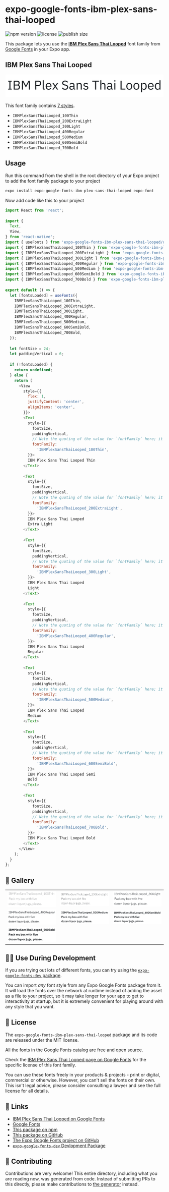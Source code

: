 # expo-google-fonts-ibm-plex-sans-thai-looped

![npm version](https://flat.badgen.net/npm/v/expo-google-fonts-ibm-plex-sans-thai-looped)
![license](https://flat.badgen.net/github/license/expo/google-fonts)
![publish size](https://flat.badgen.net/packagephobia/install/expo-google-fonts-ibm-plex-sans-thai-looped)

This package lets you use the [**IBM Plex Sans Thai Looped**](https://fonts.google.com/specimen/IBM+Plex+Sans+Thai+Looped) font family from [Google Fonts](https://fonts.google.com/) in your Expo app.

## IBM Plex Sans Thai Looped

![IBM Plex Sans Thai Looped](./font-family.png)

This font family contains [7 styles](#-gallery).

- `IBMPlexSansThaiLooped_100Thin`
- `IBMPlexSansThaiLooped_200ExtraLight`
- `IBMPlexSansThaiLooped_300Light`
- `IBMPlexSansThaiLooped_400Regular`
- `IBMPlexSansThaiLooped_500Medium`
- `IBMPlexSansThaiLooped_600SemiBold`
- `IBMPlexSansThaiLooped_700Bold`

## Usage

Run this command from the shell in the root directory of your Expo project to add the font family package to your project
```sh
expo install expo-google-fonts-ibm-plex-sans-thai-looped expo-font
```

Now add code like this to your project
```js
import React from 'react';

import {
  Text,
  View,
} from 'react-native';
import { useFonts } from 'expo-google-fonts-ibm-plex-sans-thai-looped/useFonts';
import { IBMPlexSansThaiLooped_100Thin } from 'expo-google-fonts-ibm-plex-sans-thai-looped/100Thin';
import { IBMPlexSansThaiLooped_200ExtraLight } from 'expo-google-fonts-ibm-plex-sans-thai-looped/200ExtraLight';
import { IBMPlexSansThaiLooped_300Light } from 'expo-google-fonts-ibm-plex-sans-thai-looped/300Light';
import { IBMPlexSansThaiLooped_400Regular } from 'expo-google-fonts-ibm-plex-sans-thai-looped/400Regular';
import { IBMPlexSansThaiLooped_500Medium } from 'expo-google-fonts-ibm-plex-sans-thai-looped/500Medium';
import { IBMPlexSansThaiLooped_600SemiBold } from 'expo-google-fonts-ibm-plex-sans-thai-looped/600SemiBold';
import { IBMPlexSansThaiLooped_700Bold } from 'expo-google-fonts-ibm-plex-sans-thai-looped/700Bold';

export default () => {
  let [fontsLoaded] = useFonts({
    IBMPlexSansThaiLooped_100Thin,
    IBMPlexSansThaiLooped_200ExtraLight,
    IBMPlexSansThaiLooped_300Light,
    IBMPlexSansThaiLooped_400Regular,
    IBMPlexSansThaiLooped_500Medium,
    IBMPlexSansThaiLooped_600SemiBold,
    IBMPlexSansThaiLooped_700Bold,
  });

  let fontSize = 24;
  let paddingVertical = 6;

  if (!fontsLoaded) {
    return undefined;
  } else {
    return (
      <View
        style={{
          flex: 1,
          justifyContent: 'center',
          alignItems: 'center',
        }}>
        <Text
          style={{
            fontSize,
            paddingVertical,
            // Note the quoting of the value for `fontFamily` here; it expects a string!
            fontFamily:
              'IBMPlexSansThaiLooped_100Thin',
          }}>
          IBM Plex Sans Thai Looped Thin
        </Text>

        <Text
          style={{
            fontSize,
            paddingVertical,
            // Note the quoting of the value for `fontFamily` here; it expects a string!
            fontFamily:
              'IBMPlexSansThaiLooped_200ExtraLight',
          }}>
          IBM Plex Sans Thai Looped
          Extra Light
        </Text>

        <Text
          style={{
            fontSize,
            paddingVertical,
            // Note the quoting of the value for `fontFamily` here; it expects a string!
            fontFamily:
              'IBMPlexSansThaiLooped_300Light',
          }}>
          IBM Plex Sans Thai Looped
          Light
        </Text>

        <Text
          style={{
            fontSize,
            paddingVertical,
            // Note the quoting of the value for `fontFamily` here; it expects a string!
            fontFamily:
              'IBMPlexSansThaiLooped_400Regular',
          }}>
          IBM Plex Sans Thai Looped
          Regular
        </Text>

        <Text
          style={{
            fontSize,
            paddingVertical,
            // Note the quoting of the value for `fontFamily` here; it expects a string!
            fontFamily:
              'IBMPlexSansThaiLooped_500Medium',
          }}>
          IBM Plex Sans Thai Looped
          Medium
        </Text>

        <Text
          style={{
            fontSize,
            paddingVertical,
            // Note the quoting of the value for `fontFamily` here; it expects a string!
            fontFamily:
              'IBMPlexSansThaiLooped_600SemiBold',
          }}>
          IBM Plex Sans Thai Looped Semi
          Bold
        </Text>

        <Text
          style={{
            fontSize,
            paddingVertical,
            // Note the quoting of the value for `fontFamily` here; it expects a string!
            fontFamily:
              'IBMPlexSansThaiLooped_700Bold',
          }}>
          IBM Plex Sans Thai Looped Bold
        </Text>
      </View>
    );
  }
};

```

## 🔡 Gallery


||||
|-|-|-|
|![IBMPlexSansThaiLooped_100Thin](.//100Thin/IBMPlexSansThaiLooped_100Thin.ttf.png)|![IBMPlexSansThaiLooped_200ExtraLight](.//200ExtraLight/IBMPlexSansThaiLooped_200ExtraLight.ttf.png)|![IBMPlexSansThaiLooped_300Light](.//300Light/IBMPlexSansThaiLooped_300Light.ttf.png)||
|![IBMPlexSansThaiLooped_400Regular](.//400Regular/IBMPlexSansThaiLooped_400Regular.ttf.png)|![IBMPlexSansThaiLooped_500Medium](.//500Medium/IBMPlexSansThaiLooped_500Medium.ttf.png)|![IBMPlexSansThaiLooped_600SemiBold](.//600SemiBold/IBMPlexSansThaiLooped_600SemiBold.ttf.png)||
|![IBMPlexSansThaiLooped_700Bold](.//700Bold/IBMPlexSansThaiLooped_700Bold.ttf.png)||||


## 👩‍💻 Use During Development

If you are trying out lots of different fonts, you can try using the [`expo-google-fonts-dev` package](https://github.com/freeboub/google-fonts/tree/master/font-packages/dev#readme).

You can import *any* font style from any Expo Google Fonts package from it. It will load the fonts
over the network at runtime instead of adding the asset as a file to your project, so it may take longer
for your app to get to interactivity at startup, but it is extremely convenient
for playing around with any style that you want.

## 📖 License

The `expo-google-fonts-ibm-plex-sans-thai-looped` package and its code are released under the MIT license.

All the fonts in the Google Fonts catalog are free and open source.

Check the [IBM Plex Sans Thai Looped page on Google Fonts](https://fonts.google.com/specimen/IBM+Plex+Sans+Thai+Looped) for the specific license of this font family.

You can use these fonts freely in your products & projects - print or digital, commercial or otherwise. However, you can't sell the fonts on their own. This isn't legal advice, please consider consulting a lawyer and see the full license for all details.

## 🔗 Links

- [IBM Plex Sans Thai Looped on Google Fonts](https://fonts.google.com/specimen/IBM+Plex+Sans+Thai+Looped)
- [Google Fonts](https://fonts.google.com/)
- [This package on npm](https://www.npmjs.com/package/expo-google-fonts-ibm-plex-sans-thai-looped)
- [This package on GitHub](https://github.com/freeboub/google-fonts/tree/master/font-packages/ibm-plex-sans-thai-looped)
- [The Expo Google Fonts project on GitHub](https://github.com/freeboub/google-fonts)
- [`expo-google-fonts-dev` Devlopment Package](https://github.com/freeboub/google-fonts/tree/master/font-packages/dev)

## 🤝 Contributing

Contributions are very welcome! This entire directory, including what you are reading now, was generated from code. Instead of submitting PRs to this directly, please make contributions to [the generator](https://github.com/freeboub/google-fonts/tree/master/packages/generator) instead.
